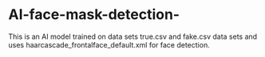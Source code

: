 # AI-face-mask-detection-
This is an AI model trained on data sets true.csv and fake.csv data sets and uses haarcascade_frontalface_default.xml for face detection.
